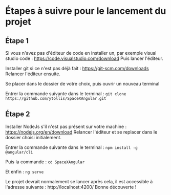 # Étapes à suivre pour le lancement du projet

## Étape 1

Si vous n'avez pas d'éditeur de code en installer un, par exemple visual studio code : https://code.visualstudio.com/download
Puis lancer l'éditeur.

Installer git si ce n'est pas déjà fait : https://git-scm.com/downloads
Relancer l'éditeur ensuite.

Se placer dans le dossier de votre choix, puis ouvrir un nouveau terminal

Entrer la commande suivante dans le terminal : `git clone https://github.com/ytollis/SpaceXAngular.git`

## Étape 2

Installer NodeJs s'il n'est pas présent sur votre machine : https://nodejs.org/en/download
Relancer l'éditeur et se replacer dans le dossier choisi initialement.

Entrer la commande suivante dans le terminal : `npm install -g @angular/cli`

Puis la commande : `cd SpaceXAngular`

Et enfin : `ng serve`

Le projet devrait normalement se lancer après cela, il est accessible à l'adresse suivante : http://localhost:4200/
Bonne découverte !
